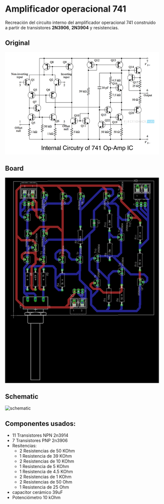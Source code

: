 # Amplificador operacional 741 

Recreación del circuito interno del amplificador operacional 741 construido
a partir de transistores **2N3906**, **2N3904** y resistencias. 

## Original

![original](media/opam741.jpg)

## Board

![board](media/board_001.png)

## Schematic

![schematic](schematic.png)


## Componentes usados: 
- 11 Transistores NPN 2n3914
- 7 Transistores PNP 2n3906
- Resitencias:
    - 2 Resistencias de 50 KOhm 
    - 1 Resistencia de 39 KOhm
    - 2 Resistencias de 10 KOhm
    - 1 Resistencia de 5 KOhm
    - 1 Resistencia de 4.5 KOhm
    - 2 Resistencias de 1 KOhm
    - 2 Resistencias de 50 Ohm
    - 1 Resistencia de 25 Ohm
- capacitor cerámico 39uF
- Potenciómetro 10 kOhm

